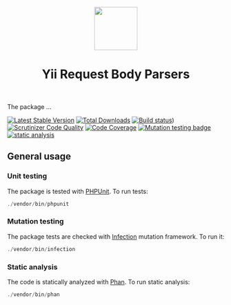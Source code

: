 <p align="center">
    <a href="https://github.com/yiisoft" target="_blank">
        <img src="https://github.com/yiisoft.png" height="100px">
    </a>
    <h1 align="center">Yii Request Body Parsers</h1>
    <br>
</p>

The package ...

[![Latest Stable Version](https://poser.pugx.org/yiisoft/request-body-parsers/v/stable.png)](https://packagist.org/packages/yiisoft/request-body-parsers)
[![Total Downloads](https://poser.pugx.org/yiisoft/request-body-parsers/downloads.png)](https://packagist.org/packages/yiisoft/request-body-parsers)
[![Build status](https://github.com/yiisoft/request-body-parsers/workflows/build/badge.svg)](https://github.com/yiisoft/request-body-parsers/actions?query=workflow%3Abuild))
[![Scrutinizer Code Quality](https://scrutinizer-ci.com/g/yiisoft/request-body-parsers/badges/quality-score.png?b=master)](https://scrutinizer-ci.com/g/yiisoft/request-body-parsers/?branch=master)
[![Code Coverage](https://scrutinizer-ci.com/g/yiisoft/request-body-parsers/badges/coverage.png?b=master)](https://scrutinizer-ci.com/g/yiisoft/request-body-parsers/?branch=master)
[![Mutation testing badge](https://img.shields.io/endpoint?style=flat&url=https%3A%2F%2Fbadge-api.stryker-mutator.io%2Fgithub.com%2Fyiisoft%2Frequest-body-parsers%2Fmaster)](https://dashboard.stryker-mutator.io/reports/github.com/yiisoft/request-body-parsers/master)
[![static analysis](https://github.com/yiisoft/request-body-parsers/workflows/static%20analysis/badge.svg)](https://github.com/yiisoft/request-body-parsers/actions?query=workflow%3A%22static+analysis%22)
## General usage

### Unit testing

The package is tested with [PHPUnit](https://phpunit.de/). To run tests:

```php
./vendor/bin/phpunit
```

### Mutation testing

The package tests are checked with [Infection](https://infection.github.io/) mutation framework. To run it:

```php
./vendor/bin/infection
```

### Static analysis

The code is statically analyzed with [Phan](https://github.com/phan/phan/wiki). To run static analysis:

```php
./vendor/bin/phan
```
